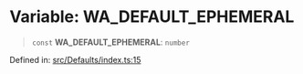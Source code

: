# Variable: WA\_DEFAULT\_EPHEMERAL

> `const` **WA\_DEFAULT\_EPHEMERAL**: `number`

Defined in: [src/Defaults/index.ts:15](https://github.com/WhiskeySockets/Baileys/blob/2fdabb7f387029b680a2c5e056c7022c25b0f110/src/Defaults/index.ts#L15)
